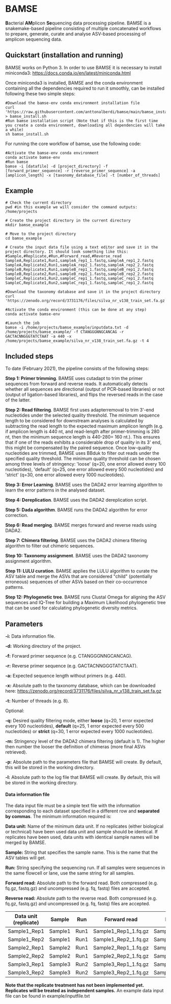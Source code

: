 # BAMSE

**B**acterial **AM**plicon **Se**quencing data processing pipeline. BAMSE is a snakemake-based pipeline consisting of multiple concatenated workflows to prepare, generate, curate and analyse ASV-based processing of amplicon sequencing data.

## Quickstart (installation and running)

BAMSE works on Python 3. In order to use BAMSE it is necessary to install miniconda3: https://docs.conda.io/en/latest/miniconda.html

Once miniconda3 is installed, BAMSE and the conda environment containing all the dependencies required to run it smoothly, can be installed following these two simple steps:

```shell
#Download the bamse-env conda environment installation file
curl 'https://raw.githubusercontent.com/anttonalberdi/bamse/main/bamse_install.sh' > bamse_install.sh
#Run bamse installation script (Note that if this is the first time you create a conda environment, downloading all dependencies will take a while)
sh bamse_install.sh
```
For running the core workflow of bamse, use the following code:

```shell
#Activate the bamse-env conda environment
conda activate bamse-env
#Run bamse
bamse -i [datafile] -d [project_directory] -f [forward_primer_sequence] -r [reverse_primer_sequence] -a [amplicon_length] -x [taxonomy_database_file] -t [number_of_threads]
```

## Example
```shell
# Check the current directory
pwd #in this example we will consider the command outputs: /home/projects

# Create the project directory in the current directory
mkdir bamse_example

# Move to the project directory
cd bamse_example

# Create the input data file using a text editor and save it in the project directory. It should look something like this:
#Sample,#Replicate,#Run,#Forward_read,#Reverse_read
SampleA,Replicate1,Run1,sampleA_rep1_1.fastq,sampleA_rep1_2.fastq
SampleA,Replicate2,Run1,sampleA_rep2_1.fastq,sampleA_rep2_2.fastq
SampleB,Replicate1,Run1,sampleB_rep1_1.fastq,sampleB_rep1_2.fastq
SampleB,Replicate2,Run1,sampleB_rep2_1.fastq,sampleB_rep2_2.fastq
SampleC,Replicate1,Run2,sampleC_rep1_1.fastq,sampleC_rep1_2.fastq
SampleC,Replicate1,Run2,sampleC_rep1_1.fastq,sampleC_rep1_2.fastq

#Download the taxonomy database and save it in the project directory
curl 'https://zenodo.org/record/3731176/files/silva_nr_v138_train_set.fa.gz'

#Activate the conda environment (this can be done at any step)
conda activate bamse-env

#Launch the job
bamse -i /home/projects/bamse_example/inputdata.txt -d /home/projects/bamse_example/ -f CTANGGGNNGCANCAG -r GACTACNNGGGTATCTAAT -a 440 -x /home/projects/bamse_example/silva_nr_v138_train_set.fa.gz -t 4
```

## Included steps

To date (February 2021), the pipeline consists of the following steps:

**Step 1: Primer trimming**. BAMSE uses cutadapt to trim the primer sequences from forward and reverse reads. It automatically detects whether all sequences are directional (output of PCR-based libraries) or not (output of ligation-based libraries), and flips the reversed reads in the case of the latter.

**Step 2: Read filtering**. BAMSE first uses adapterremoval to trim 3'-end nucleotides under the selected quality threshold. The minimum sequence length to be considered for downstream analyses is calculated by subtracting the read length to the expected maximum amplicon length (e.g. if amplicon length is 440 nt, and read-length after primer-trimming is 280 nt, then the minimum sequence length is 440-280= 160 nt.). This ensures that if one of the reads exhibits a considerable drop of quality in its 3' end, this might be compensated by the paired sequence. Once low-quality nucleotides are trimmed, BAMSE
uses BBduk to filter out reads under the specified quality threshold. The minimum quality threshold can be chosen among three levels of stringency: 'loose' (q=20, one error allowed every 100 nucleotides), 'default' (q=25, one error allowed every 500 nucleotides) and 'strict' (q=30, one error allowed every 1000 nucleotides).

**Step 3: Error Learning**. BAMSE uses the DADA2 error learning algorithm to learn the error patterns in the analysed dataset.

**Step 4: Dereplication**.  BAMSE uses the DADA2 dereplication script.

**Step 5: Dada algorithm**. BAMSE runs the DADA2 algorithm for error correction.

**Step 6: Read merging**. BAMSE merges forward and reverse reads using DADA2.

**Step 7: Chimera filtering**. BAMSE uses the DADA2 chimera filtering algorithm to filter out chimeric sequences.

**Step 10: Taxonomy assignment**. BAMSE uses the DADA2 taxonomy assignment algorithm.

**Step 11: LULU curation**. BAMSE applies the LULU algorithm to curate the ASV table and merge the ASVs that are considered "child" (potentially erroneous) sequences of other ASVs based on their co-occurrence patterns.

**Step 12: Phylogenetic tree**. BAMSE runs Clustal Omega for aligning the ASV sequences and IQ-Tree for building a Maximum Likelihood phylogenetic tree that can be used for calculating phylogenetic diversity metrics.


## Parameters

**-i:** Data information file.

**-d:** Working directory of the project.

**-f:** Forward primer sequence (e.g. CTANGGGNNGCANCAG).

**-r:** Reverse primer sequence (e.g. GACTACNNGGGTATCTAAT).

**-a:** Expected sequence length without primers (e.g. 440).

**-x:** Absolute path to the taxonomy database, which can be downloaded here: https://zenodo.org/record/3731176/files/silva_nr_v138_train_set.fa.gz

**-t:** Number of threads (e.g. 8).

Optional:

**-q:** Desired quality filtering mode, either **loose** (q=20, 1 error expected every 100 nucleotides), **default** (q=25, 1 error expected every 500 nucleotides) or **strict** (q=30, 1 error expected every 1000 nucleotides).

**-m:** Stringency level of the DADA2 chimera filtering (default is 1). The higher then number the looser the definition of chimeras (more final ASVs retrieved).

**-p:** Absolute path to the parameters file that BAMSE will create. By default, this will be stored in the working directory.

**-l:** Absolute path to the log file that BAMSE will create. By default, this will be stored in the working directory.

#### Data information file
The data input file must be a simple text file with the information corresponding to each dataset specified in a different row and **separated by commas**. The minimum information required is:

**Data unit:** Name of the minimum data unit. If no replicates (either biological or technical) have been used data unit and sample should be identical. If replicates have been used, data units with identical sample names will be merged by BAMSE.

**Sample:** String that specifies the sample name. This is the name that the ASV tables will get.

**Run:** String specifying the sequencing run. If all samples were sequences in the same flowcell or lane, use the same string for all samples.

**Forward read:** Absolute path to the forward read. Both compressed (e.g. fq.gz, fastq.gz) and uncompressed (e.g. fq, fastq) files are accepted.

**Reverse read:** Absolute path to the reverse read. Both compressed (e.g. fq.gz, fastq.gz) and uncompressed (e.g. fq, fastq) files are accepted.

| Data unit (replicate) | Sample | Run | Forward read | Reverse read |
| ----------- | ----------- | ----------- | ----------- | ----------- |
| Sample1_Rep1 | Sample1 | Run1 | Sample1_Rep1_1.fq.gz | Sample1_Rep1_2.fq.gz |
| Sample1_Rep2 | Sample1 | Run1 | Sample1_Rep2_1.fq.gz | Sample1_Rep2_2.fq.gz |
| Sample2_Rep1 | Sample2 | Run1 | Sample2_Rep1_1.fq.gz | Sample2_Rep1_2.fq.gz |
| Sample2_Rep2 | Sample2 | Run1 | Sample2_Rep2_1.fq.gz | Sample2_Rep2_2.fq.gz |
| Sample3_Rep1 | Sample3 | Run2 | Sample3_Rep1_1.fq.gz | Sample3_Rep1_2.fq.gz |
| Sample3_Rep2 | Sample3 | Run2 | Sample3_Rep2_1.fq.gz | Sample3_Rep2_2.fq.gz |

**Note that the replicate treatment has not been implemented yet. Replicates will be treated as independent samples.**
An example data input file can be found in example/inputfile.txt
